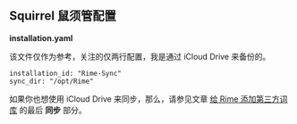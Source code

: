 Squirrel 鼠须管配置
-------------------

**installation.yaml**

该文件仅作为参考，关注的仅两行配置，我是通过 iCloud Drive 来备份的。

    installation_id: "Rime-Sync"
    sync_dir: "/opt/Rime"

如果你也想使用 iCloud Drive 来同步，那么，请参见文章 [给 Rime 添加第三方词库](http://havee.me/mac/2015-05/add-dic-for-rime.html) 的最后 **同步** 部分。
